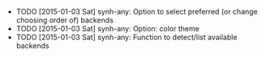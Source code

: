 * TODO [2015-01-03 Sat] synh-any: Option to select preferred (or change choosing order of) backends
* TODO [2015-01-03 Sat] synh-any: Option: color theme
* TODO [2015-01-03 Sat] synh-any: Function to detect/list available backends
